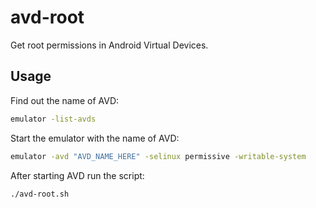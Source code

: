 # avd-root

Get root permissions in Android Virtual Devices.

## Usage

Find out the name of AVD:

```sh
emulator -list-avds
```

Start the emulator with the name of AVD:

```sh
emulator -avd "AVD_NAME_HERE" -selinux permissive -writable-system
```

After starting AVD run the script:

```sh
./avd-root.sh
```
